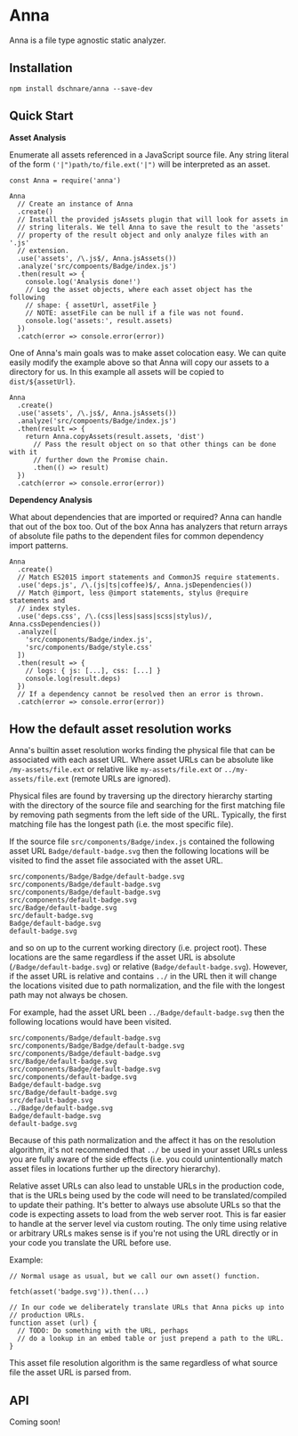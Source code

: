 # Anna

Anna is a file type agnostic static analyzer.

## Installation

    npm install dschnare/anna --save-dev

## Quick Start

**Asset Analysis**

Enumerate all assets referenced in a JavaScript source file. Any string literal
of the form `('|")path/to/file.ext('|")` will be interpreted as an asset.

    const Anna = require('anna')

    Anna
      // Create an instance of Anna
      .create()
      // Install the provided jsAssets plugin that will look for assets in
      // string literals. We tell Anna to save the result to the 'assets'
      // property of the result object and only analyze files with an '.js'
      // extension.
      .use('assets', /\.js$/, Anna.jsAssets())
      .analyze('src/compoents/Badge/index.js')
      .then(result => {
        console.log('Analysis done!')
        // Log the asset objects, where each asset object has the following
        // shape: { assetUrl, assetFile }
        // NOTE: assetFile can be null if a file was not found.
        console.log('assets:', result.assets)
      })
      .catch(error => console.error(error))

One of Anna's main goals was to make asset colocation easy. We can quite easily
modify the example above so that Anna will copy our assets to a directory for
us. In this example all assets will be copied to `dist/${assetUrl}`.

    Anna
      .create()
      .use('assets', /\.js$/, Anna.jsAssets())
      .analyze('src/compoents/Badge/index.js')
      .then(result => {
        return Anna.copyAssets(result.assets, 'dist')
          // Pass the result object on so that other things can be done with it
          // further down the Promise chain.
          .then(() => result)
      })
      .catch(error => console.error(error))

**Dependency Analysis**

What about dependencies that are imported or required? Anna can handle that out
of the box too. Out of the box Anna has analyzers that return arrays of absolute
file paths to the dependent files for common dependency import patterns.

    Anna
      .create()
      // Match ES2015 import statements and CommonJS require statements.
      .use('deps.js', /\.(js|ts|coffee)$/, Anna.jsDependencies())
      // Match @import, less @import statements, stylus @require statements and
      // index styles.
      .use('deps.css', /\.(css|less|sass|scss|stylus)/, Anna.cssDependencies())
      .analyze([
        'src/components/Badge/index.js',
        'src/components/Badge/style.css'
      ])
      .then(result => {
        // logs: { js: [...], css: [...] }
        console.log(result.deps)
      })
      // If a dependency cannot be resolved then an error is thrown.
      .catch(error => console.error(error))

## How the default asset resolution works

Anna's builtin asset resolution works finding the physical file that can be
associated with each asset URL. Where asset URLs can be absolute like
`/my-assets/file.ext` or relative like `my-assets/file.ext` or
`../my-assets/file.ext` (remote URLs are ignored).

Physical files are found by traversing up the directory hierarchy starting with
the directory of the source file and searching for the first matching file by
removing path segments from the left side of the URL. Typically, the first
matching file has the longest path (i.e. the most specific file).

If the source file `src/components/Badge/index.js` contained the following asset
URL `Badge/default-badge.svg` then the following locations will be visited to
find the asset file associated with the asset URL.

    src/components/Badge/Badge/default-badge.svg
    src/components/Badge/default-badge.svg
    src/components/Badge/default-badge.svg
    src/components/default-badge.svg
    src/Badge/default-badge.svg
    src/default-badge.svg
    Badge/default-badge.svg
    default-badge.svg

and so on up to the current working directory (i.e. project root). These
locations are the same regardless if the asset URL is absolute
(`/Badge/default-badge.svg`) or relative (`Badge/default-badge.svg`). However,
if the asset URL is relative and contains `../` in the URL then it will change
the locations visited due to path normalization, and the file with the longest
path may not always be chosen.

For example, had the asset URL been `../Badge/default-badge.svg` then the
following locations would have been visited.

    src/components/Badge/default-badge.svg
    src/components/Badge/Badge/default-badge.svg
    src/components/Badge/default-badge.svg
    src/Badge/default-badge.svg
    src/components/Badge/default-badge.svg
    src/components/default-badge.svg
    Badge/default-badge.svg
    src/Badge/default-badge.svg
    src/default-badge.svg
    ../Badge/default-badge.svg
    Badge/default-badge.svg
    default-badge.svg

Because of this path normalization and the affect it has on the resolution
algorithm, it's not recommended that `../` be used in your asset URLs unless you
are fully aware of the side effects (i.e. you could unintentionally match asset
files in locations further up the directory hierarchy).

Relative asset URLs can also lead to unstable URLs in the production code, that
is the URLs being used by the code will need to be translated/compiled to update
their pathing. It's better to always use absolute URLs so that the code is
expecting assets to load from the web server root. This is far easier to handle
at the server level via custom routing. The only time using relative or
arbitrary URLs makes sense is if you're not using the URL directly or in your
code you translate the URL before use.

Example:

    // Normal usage as usual, but we call our own asset() function.

    fetch(asset('badge.svg')).then(...)

    // In our code we deliberately translate URLs that Anna picks up into
    // production URLs.
    function asset (url) {
      // TODO: Do something with the URL, perhaps
      // do a lookup in an embed table or just prepend a path to the URL.
    }

This asset file resolution algorithm is the same regardless of what source file
the asset URL is parsed from.

## API

Coming soon!
